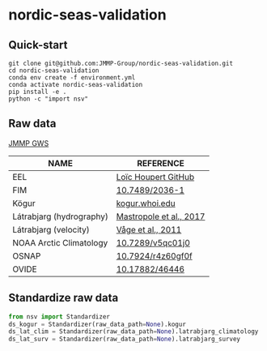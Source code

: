 # nordic-seas-validation

## Quick-start

```shell
git clone git@github.com:JMMP-Group/nordic-seas-validation.git
cd nordic-seas-validation
conda env create -f environment.yml
conda activate nordic-seas-validation
pip install -e .
python -c "import nsv"
```

## Raw data
[JMMP GWS](https://gws-access.jasmin.ac.uk/public/jmmp/NORVAL/)

| NAME | REFERENCE |
|---|---|
| EEL | [Loïc Houpert GitHub](https://github.com/lhoupert/analysis_eel_data)
| FIM | [10.7489/2036-1](https://doi.org/10.7489/2036-1) |
| Kögur | [kogur.whoi.edu](http://kogur.whoi.edu/php/index.php#gridded) |
| Látrabjarg (hydrography) | [Mastropole et al., 2017](https://doi.org/10.1002/2016JC012007) |
| Látrabjarg (velocity) | [Våge et al., 2011](https://doi.org/10.1038/ngeo1234) |
| NOAA Arctic Climatology | [10.7289/v5qc01j0](https://doi.org/10.7289/v5qc01j0) |
| OSNAP | [10.7924/r4z60gf0f](https://doi.org/10.7924/r4z60gf0f) |
| OVIDE | [10.17882/46446](https://doi.org/10.17882/46446)


## Standardize raw data

```python
from nsv import Standardizer
ds_kogur = Standardizer(raw_data_path=None).kogur
ds_lat_clim = Standardizer(raw_data_path=None).latrabjarg_climatology
ds_lat_surv = Standardizer(raw_data_path=None).latrabjarg_survey
```
